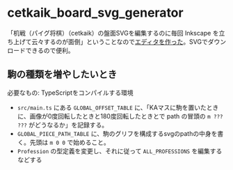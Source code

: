 # cetkaik_board_svg_generator

「机戦（パイグ将棋）（cetkaik）の盤面SVGを編集するのに毎回 Inkscape を立ち上げて云々するのが面倒」ということなので[エディタを作った](https://sozysozbot.github.io/cetkaik_board_svg_generator/index.html)。SVGでダウンロードできるので便利。


## 駒の種類を増やしたいとき

必要なもの: TypeScriptをコンパイルする環境

* `src/main.ts` にある `GLOBAL_OFFSET_TABLE` に、「KAマスに駒を置いたときに、画像が0度回転したときと180度回転したときとで path の冒頭の `m ??? ???` がどうなるか」を記録する。
* `GLOBAL_PIECE_PATH_TABLE` に、駒のグリフを構成するsvgのpathの中身を書く。先頭は `m 0 0` で始めること。
* `Profession` の型定義を変更し、それに従って `ALL_PROFESSIONS` を編集するなどする
